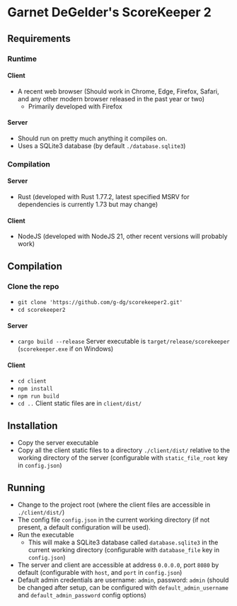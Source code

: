 Garnet DeGelder's ScoreKeeper 2
===============================

Requirements
------------

### Runtime

#### Client
- A recent web browser (Should work in Chrome, Edge, Firefox, Safari, and any other modern browser released in the past year or two)
	- Primarily developed with Firefox

#### Server
- Should run on pretty much anything it compiles on.
- Uses a SQLite3 database (by default `./database.sqlite3`)

### Compilation

#### Server
- Rust (developed with Rust 1.77.2, latest specified MSRV for dependencies is currently 1.73 but may change)

#### Client
- NodeJS (developed with NodeJS 21, other recent versions will probably work)


Compilation
-----------

### Clone the repo

- `git clone 'https://github.com/g-dg/scorekeeper2.git'`
- `cd scorekeeper2`

#### Server

- `cargo build --release`
Server executable is `target/release/scorekeeper` (`scorekeeper.exe` if on Windows)

#### Client

- `cd client`
- `npm install`
- `npm run build`
- `cd ..`
Client static files are in `client/dist/`


Installation
------------

- Copy the server executable
- Copy all the client static files to a directory `./client/dist/` relative to the working directory of the server (configurable with `static_file_root` key in `config.json`)


Running
-------

- Change to the project root (where the client files are accessible in `./client/dist/`)
- The config file `config.json` in the current working directory (if not present, a default configuration will be used).
- Run the executable
	- This will make a SQLite3 database called `database.sqlite3` in the current working directory (configurable with `database_file` key in `config.json`)
- The server and client are accessible at address `0.0.0.0`, port `8080` by default (configurable with `host`, and `port` in `config.json`)
- Default admin credentials are username: `admin`, password: `admin` (should be changed after setup, can be configured with `default_admin_username` and `default_admin_password` config options)
